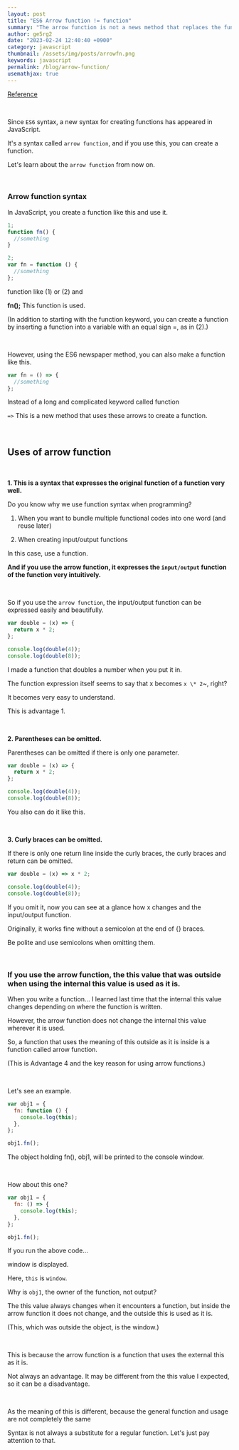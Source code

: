 ```yaml
---
layout: post
title: "ES6 Arrow function != function"
summary: "The arrow function is not a news method that replaces the function."
author: ge5rg2
date: "2023-02-24 12:40:40 +0900"
category: javascript
thumbnail: /assets/img/posts/arrowfn.png
keywords: javascript
permalink: /blog/arrow-function/
usemathjax: true
---
```


[Reference](https://codingapple.com/)

<br/>

Since `ES6` syntax, a new syntax for creating functions has appeared in JavaScript.

It's a syntax called `arrow function`, and if you use this, you can create a function.

Let's learn about the `arrow function` from now on.

<br/>

### **Arrow function syntax**

In JavaScript, you create a function like this and use it.

```jsx
1;
function fn() {
  //something
}

2;
var fn = function () {
  //something
};
```

function like (1) or (2) and

**fn();** This function is used.

(In addition to starting with the function keyword, you can create a function by inserting a function into a variable with an equal sign =, as in (2).)

<br/>

However, using the ES6 newspaper method, you can also make a function like this.

```jsx
var fn = () => {
  //something
};
```

Instead of a long and complicated keyword called function

`=>` This is a new method that uses these arrows to create a function.

<br/>

## Uses of arrow function

<br/>

**1. This is a syntax that expresses the original function of a function very well.**

Do you know why we use function syntax when programming?

1. When you want to bundle multiple functional codes into one word (and reuse later)

2. When creating input/output functions

In this case, use a function.

**And if you use the arrow function, it expresses the `input/output` function of the function very intuitively.**

<br/>

So if you use the `arrow function`, the input/output function can be expressed easily and beautifully.

```jsx
var double = (x) => {
  return x * 2;
};

console.log(double(4));
console.log(double(8));
```

I made a function that doubles a number when you put it in.

The function expression itself seems to say that x becomes `x \* 2`~, right?

It becomes very easy to understand.

This is advantage 1.

<br/>

**2. Parentheses can be omitted.**

Parentheses can be omitted if there is only one parameter.

```jsx
var double = (x) => {
  return x * 2;
};

console.log(double(4));
console.log(double(8));
```

You also can do it like this.

<br/>

**3. Curly braces can be omitted.**

If there is only one return line inside the curly braces, the curly braces and return can be omitted.

```jsx
var double = (x) => x * 2;

console.log(double(4));
console.log(double(8));
```

If you omit it, now you can see at a glance how x changes and the input/output function.

Originally, it works fine without a semicolon at the end of {} braces.

Be polite and use semicolons when omitting them.

<br/>

### **If you use the arrow function, the this value that was outside when using the internal this value is used as it is.**

When you write a function... I learned last time that the internal this value changes depending on where the function is written.

However, the arrow function does not change the internal this value wherever it is used.

So, a function that uses the meaning of this outside as it is inside is a function called arrow function.

(This is Advantage 4 and the key reason for using arrow functions.)

<br/>

Let's see an example.

```jsx
var obj1 = {
  fn: function () {
    console.log(this);
  },
};

obj1.fn();
```

The object holding fn(), obj1, will be printed to the console window.

<br/>

How about this one?

```jsx
var obj1 = {
  fn: () => {
    console.log(this);
  },
};

obj1.fn();
```

If you run the above code...

window is displayed.

Here, `this` is `window`.

Why is `obj1`, the owner of the function, not output?

The this value always changes when it encounters a function, but inside the arrow function it does not change, and the outside this is used as it is.

(This, which was outside the object, is the window.)

<br/>

This is because the arrow function is a function that uses the external this as it is.

Not always an advantage. It may be different from the this value I expected, so it can be a disadvantage.

<br/>

As the meaning of this is different, because the general function and usage are not completely the same

Syntax is not always a substitute for a regular function. Let's just pay attention to that.
